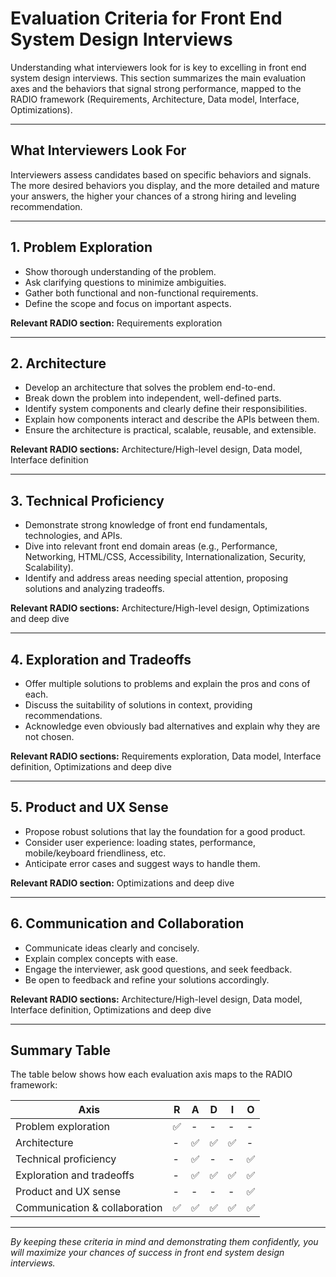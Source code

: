 # Evaluation Criteria for Front End System Design Interviews

Understanding what interviewers look for is key to excelling in front end system design interviews. This section summarizes the main evaluation axes and the behaviors that signal strong performance, mapped to the RADIO framework (Requirements, Architecture, Data model, Interface, Optimizations).

---

## What Interviewers Look For

Interviewers assess candidates based on specific behaviors and signals. The more desired behaviors you display, and the more detailed and mature your answers, the higher your chances of a strong hiring and leveling recommendation.

---

## 1. Problem Exploration
- Show thorough understanding of the problem.
- Ask clarifying questions to minimize ambiguities.
- Gather both functional and non-functional requirements.
- Define the scope and focus on important aspects.

**Relevant RADIO section:** Requirements exploration

---

## 2. Architecture
- Develop an architecture that solves the problem end-to-end.
- Break down the problem into independent, well-defined parts.
- Identify system components and clearly define their responsibilities.
- Explain how components interact and describe the APIs between them.
- Ensure the architecture is practical, scalable, reusable, and extensible.

**Relevant RADIO sections:** Architecture/High-level design, Data model, Interface definition

---

## 3. Technical Proficiency
- Demonstrate strong knowledge of front end fundamentals, technologies, and APIs.
- Dive into relevant front end domain areas (e.g., Performance, Networking, HTML/CSS, Accessibility, Internationalization, Security, Scalability).
- Identify and address areas needing special attention, proposing solutions and analyzing tradeoffs.

**Relevant RADIO sections:** Architecture/High-level design, Optimizations and deep dive

---

## 4. Exploration and Tradeoffs
- Offer multiple solutions to problems and explain the pros and cons of each.
- Discuss the suitability of solutions in context, providing recommendations.
- Acknowledge even obviously bad alternatives and explain why they are not chosen.

**Relevant RADIO sections:** Requirements exploration, Data model, Interface definition, Optimizations and deep dive

---

## 5. Product and UX Sense
- Propose robust solutions that lay the foundation for a good product.
- Consider user experience: loading states, performance, mobile/keyboard friendliness, etc.
- Anticipate error cases and suggest ways to handle them.

**Relevant RADIO section:** Optimizations and deep dive

---

## 6. Communication and Collaboration
- Communicate ideas clearly and concisely.
- Explain complex concepts with ease.
- Engage the interviewer, ask good questions, and seek feedback.
- Be open to feedback and refine your solutions accordingly.

**Relevant RADIO sections:** Architecture/High-level design, Data model, Interface definition, Optimizations and deep dive

---

## Summary Table

The table below shows how each evaluation axis maps to the RADIO framework:

| Axis                        | R   | A   | D   | I   | O   |
|-----------------------------|-----|-----|-----|-----|-----|
| Problem exploration         | ✅  | -   | -   | -   | -   |
| Architecture                | -   | ✅  | ✅  | ✅  | -   |
| Technical proficiency       | -   | ✅  | -   | -   | ✅  |
| Exploration and tradeoffs   | -   | ✅  | ✅  | ✅  | ✅  |
| Product and UX sense        | -   | -   | -   | -   | ✅  |
| Communication & collaboration| ✅  | ✅  | ✅  | ✅  | ✅  |

---


*By keeping these criteria in mind and demonstrating them confidently, you will maximize your chances of success in front end system design interviews.*